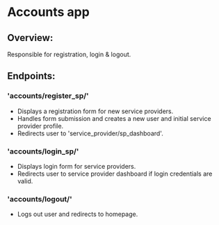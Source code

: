 # Accounts app

## Overview:
Responsible for registration, login & logout.

## Endpoints:
### 'accounts/register_sp/'
- Displays a registration form for new service providers.
- Handles form submission and creates a new user and initial service provider profile.
- Redirects user to 'service_provider/sp_dashboard'.

### 'accounts/login_sp/'
- Displays login form for service providers.
- Redirects user to service provider dashboard if login credentials are valid.

### 'accounts/logout/'
- Logs out user and redirects to homepage.